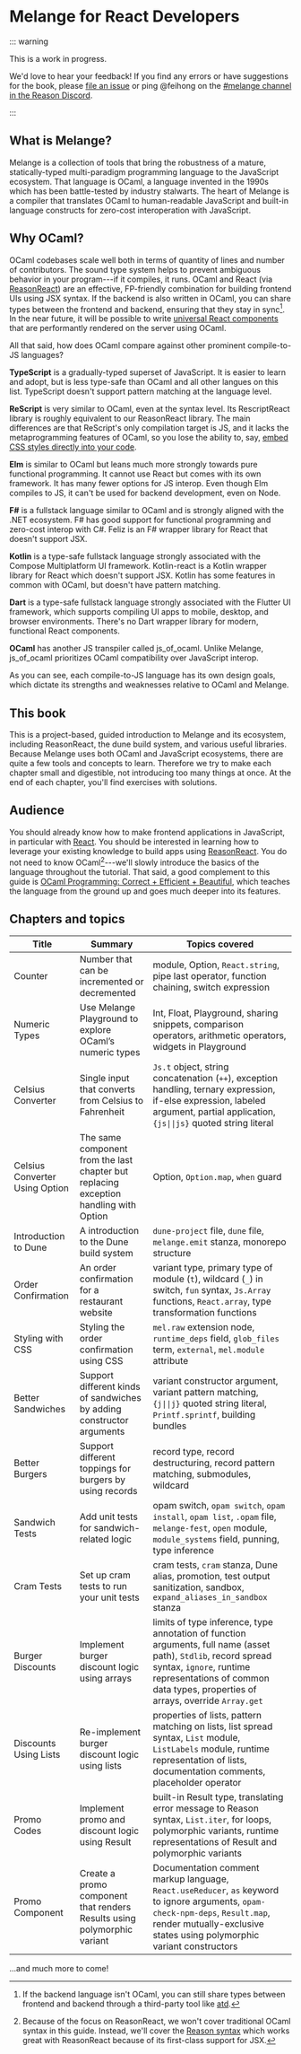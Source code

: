 # Melange for React Developers

::: warning

This is a work in progress.

We'd love to hear your feedback! If you find any errors or have suggestions for
the book, please [file an
issue](https://github.com/ahrefs/melange-for-react-devs/issues) or ping @feihong
on the [#melange channel in the Reason Discord](https://discord.gg/reasonml).

:::

## What is Melange?

Melange is a collection of tools that bring the robustness of a mature,
statically-typed multi-paradigm programming language to the JavaScript
ecosystem. That language is OCaml, a language invented in the 1990s which has
been battle-tested by industry stalwarts. The heart of Melange is a compiler
that translates OCaml to human-readable JavaScript and built-in language
constructs for zero-cost interoperation with JavaScript.

## Why OCaml?

OCaml codebases scale well both in terms of quantity of lines and number of
contributors. The sound type system helps to prevent ambiguous behavior in your
program---if it compiles, it runs. OCaml and React (via
[ReasonReact][reasonreact]) are an effective, FP-friendly combination for
building frontend UIs using JSX syntax. If the backend is also written in OCaml,
you can share types between the frontend and backend, ensuring that they stay in
sync[^1]. In the near future, it will be possible to write [universal React
components](https://github.com/ml-in-barcelona/server-reason-react) that are
performantly rendered on the server using OCaml.

All that said, how does OCaml compare against other prominent compile-to-JS
languages?

**TypeScript** is a gradually-typed superset of JavaScript. It is easier to
learn and adopt, but is less type-safe than OCaml and all other langues on this
list. TypeScript doesn't support pattern matching at the language level.

**ReScript** is very similar to OCaml, even at the syntax level. Its
RescriptReact library is roughly equivalent to our ReasonReact library. The main
differences are that ReScript's only compilation target is JS, and it lacks the
metaprogramming features of OCaml, so you lose the ability to, say, [embed CSS
styles directly into your code](https://styled-ppx.vercel.app/).

**Elm** is similar to OCaml but leans much more strongly towards pure functional
programming. It cannot use React but comes with its own framework. It has many
fewer options for JS interop. Even though Elm compiles to JS, it can't be used
for backend development, even on Node.

**F#** is a fullstack language similar to OCaml and is strongly aligned with the
.NET ecosystem. F# has good support for functional programming and zero-cost
interop with C#. Feliz is an F# wrapper library for React that doesn't support
JSX.

**Kotlin** is a type-safe fullstack language strongly associated with the
Compose Multiplatform UI framework. Kotlin-react is a Kotlin wrapper library for
React which doesn't support JSX. Kotlin has some features in common with OCaml,
but doesn't have pattern matching.

**Dart** is a type-safe fullstack language strongly associated with the Flutter
UI framework, which supports compiling UI apps to mobile, desktop, and browser
environments. There's no Dart wrapper library for modern, functional React
components.

**OCaml** has another JS transpiler called js_of_ocaml. Unlike Melange,
js_of_ocaml prioritizes OCaml compatibility over JavaScript interop.

As you can see, each compile-to-JS language has its own design goals, which
dictate its strengths and weaknesses relative to OCaml and Melange.

## This book

This is a project-based, guided introduction to Melange and its ecosystem,
including ReasonReact, the dune build system, and various useful libraries.
Because Melange uses both OCaml and JavaScript ecosystems, there are quite a few
tools and concepts to learn. Therefore we try to make each chapter small and
digestible, not introducing too many things at once. At the end of each chapter,
you'll find exercises with solutions.

## Audience

You should already know how to make frontend applications in JavaScript, in
particular with [React](https://react.dev/). You should be interested in
learning how to leverage your existing knowledge to build apps using
[ReasonReact][reasonreact]. You do not need to know OCaml[^2]---we'll slowly
introduce the basics of the language throughout the tutorial. That said, a good
complement to this guide is [OCaml Programming: Correct + Efficient +
Beautiful](https://cs3110.github.io/textbook/), which teaches the language from
the ground up and goes much deeper into its features.

## Chapters and topics

| Title  | Summary | Topics covered |
| ------ | ------- | -------------- |
| Counter | Number that can be incremented or decremented | module, Option, `React.string`, pipe last operator, function chaining, switch expression |
| Numeric Types | Use Melange Playground to explore OCaml’s numeric types | Int, Float, Playground, sharing snippets, comparison operators, arithmetic operators, widgets in Playground |
| Celsius Converter | Single input that converts from  Celsius to Fahrenheit | `Js.t` object, string concatenation (`++`), exception handling, ternary expression, if-else expression, labeled argument, partial application, `{js\|\|js}` quoted string literal |
| Celsius Converter Using Option | The same component from the last chapter but replacing exception handling with Option | Option, `Option.map`, `when` guard |
| Introduction to Dune | A introduction to the Dune build system | `dune-project` file, `dune` file, `melange.emit` stanza, monorepo structure |
| Order Confirmation | An order confirmation for a restaurant website | variant type, primary type of module (`t`), wildcard (`_`) in switch, `fun` syntax, `Js.Array` functions, `React.array`, type transformation functions |
| Styling with CSS | Styling the order confirmation using CSS | `mel.raw` extension node, `runtime_deps` field, `glob_files` term, `external`, `mel.module` attribute |
| Better Sandwiches | Support different kinds of sandwiches by adding constructor arguments | variant constructor argument, variant pattern matching, `{j\|\|j}` quoted string literal, `Printf.sprintf`, building bundles |
| Better Burgers | Support different toppings for burgers by using records | record type, record destructuring, record pattern matching, submodules, wildcard |
| Sandwich Tests | Add unit tests for sandwich-related logic | opam switch, `opam switch`, `opam install`, `opam list`, `.opam` file, `melange-fest`, `open` module, `module_systems` field, punning, type inference |
| Cram Tests | Set up cram tests to run your unit tests | cram tests, `cram` stanza, Dune alias, promotion, test output sanitization, sandbox, `expand_aliases_in_sandbox` stanza |
| Burger Discounts | Implement burger discount logic using arrays | limits of type inference, type annotation of function arguments, full name (asset path), `Stdlib`, record spread syntax, `ignore`, runtime representations of common data types, properties of arrays, override `Array.get` |
| Discounts Using Lists | Re-implement burger discount logic using lists | properties of lists, pattern matching on lists, list spread syntax, `List` module, `ListLabels` module, runtime representation of lists, documentation comments, placeholder operator |
| Promo Codes | Implement promo and discount logic using Result | built-in Result type, translating error message to Reason syntax, `List.iter`, for  loops, polymorphic variants, runtime representations of Result and polymorphic variants |
| Promo Component | Create a promo component that renders Results using polymorphic variant | Documentation comment markup language, `React.useReducer`, `as` keyword to ignore arguments, `opam-check-npm-deps`, `Result.map`, render mutually-exclusive states using polymorphic variant constructors |

...and much more to come!

[reasonreact]: https://reasonml.github.io/reason-react/

[^1]: If the backend language isn't OCaml, you can still share types between
    frontend and backend through a third-party tool like
    [atd](https://github.com/ahrefs/atd).

[^2]: Because of the focus on ReasonReact, we won't cover traditional OCaml
    syntax in this guide. Instead, we'll cover the [Reason
    syntax](https://reasonml.github.io/) which works great with ReasonReact
    because of its first-class support for JSX.
